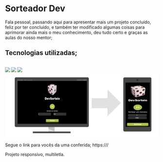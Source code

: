 <h1>Sorteador Dev</h1>

<p>
  Fala pessoal, passando aqui para apresentar mais um projeto concluído, feliz por ter concluído, 
  e também ter modificado algumas coisas para aprimorar ainda mais o meu conhecimento, deu tudo certo 
  e graças as aulas do nosso mentor;  
</p>





<h2>Tecnologias utilizadas;</h2>
  <br>
  <img src="https://img.shields.io/badge/HTML5-E34F26?style=for-the-badge&logo=html5&logoColor=white"/>
<img src="https://img.shields.io/badge/CSS3-1572B6?style=for-the-badge&logo=css3&logoColor=white"/>
<img src="https://img.shields.io/badge/JavaScript-F7DF1E?style=for-the-badge&logo=javascript&logoColor=black"/>

<img src="https://github.com/leandrosilvabr/Sorteador-Dev/blob/main/assets/img/Sorteador%20responsivo.png?raw=true">
<p>Segue o link para vocês da uma conferida; 
https:///
<br>
<p>Projeto responsivo, multiletla.</p>

